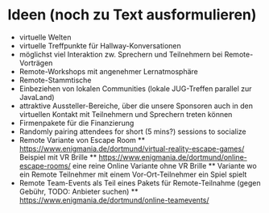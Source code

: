 # Ideen (noch zu Text ausformulieren)

* virtuelle Welten
* virtuelle Treffpunkte für Hallway-Konversationen
* möglichst viel Interaktion zw. Sprechern und Teilnehmern bei Remote-Vorträgen
* Remote-Workshops mit angenehmer Lernatmosphäre
* Remote-Stammtische
* Einbeziehen von lokalen Communities (lokale JUG-Treffen parallel zur JavaLand)
* attraktive Aussteller-Bereiche, über die unsere Sponsoren auch in den virtuellen Kontakt mit Teilnehmern und Sprechern treten können
* Firmenpakete für die Finanzierung
* Randomly pairing attendees for short (5 mins?) sessions to socialize
* Remote Variante von Escape Room
** https://www.enigmania.de/dortmund/virtual-reality-escape-games/ Beispiel mit VR Brille
** https://www.enigmania.de/dortmund/online-escape-rooms/ eine reine Online Variante ohne VR Brille
** Variante wo ein Remote Teilnehmer mit einem Vor-Ort-Teilnehmer ein Spiel spielt
* Remote Team-Events als Teil eines Pakets für Remote-Teilnahme (gegen Gebühr, TODO: Anbieter suchen)
** https://www.enigmania.de/dortmund/online-teamevents/
